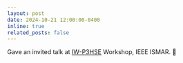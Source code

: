 ```yaml
---
layout: post
date: 2024-10-21 12:00:00-0400
inline: true
related_posts: false
---
```


Gave an invited talk at [IW-P3HSE](https://sites.google.com/keio.jp/ismar2024-iw-p3hse/) Workshop, IEEE ISMAR. :microphone:
